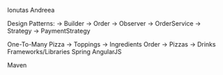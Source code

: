 Ionutas Andreea


Design Patterns:
	-> Builder -> Order
	-> Observer -> OrderService
	-> Strategy -> PaymentStrategy
	
One-To-Many
	Pizza -> Toppings
		  -> Ingredients
	Order -> Pizzas
		  -> Drinks
Frameworks/Libraries
	Spring
	AngularJS

Maven